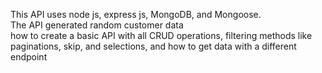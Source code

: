 This API uses node js, express js, MongoDB, and Mongoose. <br>
The API generated random customer data <br>
how to create a basic API with all CRUD operations, filtering methods like paginations, skip, and selections, and how to get data with a different endpoint 
